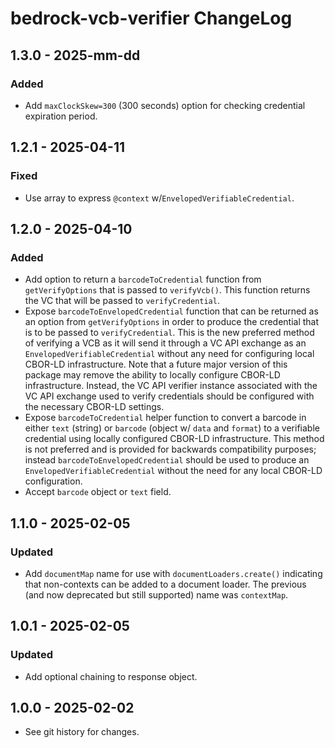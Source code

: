 # bedrock-vcb-verifier ChangeLog

## 1.3.0 - 2025-mm-dd

### Added
- Add `maxClockSkew=300` (300 seconds) option for checking credential
  expiration period.

## 1.2.1 - 2025-04-11

### Fixed
- Use array to express `@context` w/`EnvelopedVerifiableCredential`.

## 1.2.0 - 2025-04-10

### Added
- Add option to return a `barcodeToCredential` function from
  `getVerifyOptions` that is passed to `verifyVcb()`. This function returns
  the VC that will be passed to `verifyCredential`.
- Expose `barcodeToEnvelopedCredential` function that can be returned as an
  option from `getVerifyOptions` in order to produce the credential that is
  to be passed to `verifyCredential`. This is the new preferred method of
  verifying a VCB as it will send it through a VC API exchange as an
  `EnvelopedVerifiableCredential` without any need for configuring local
  CBOR-LD infrastructure. Note that a future major version of this package may
  remove the ability to locally configure CBOR-LD infrastructure. Instead,
  the VC API verifier instance associated with the VC API exchange used to
  verify credentials should be configured with the necessary CBOR-LD settings.
- Expose `barcodeToCredential` helper function to convert a barcode in
  either `text` (string) or `barcode` (object w/ `data` and `format`) to
  a verifiable credential using locally configured CBOR-LD infrastructure. This
  method is not preferred and is provided for backwards compatibility purposes;
  instead `barcodeToEnvelopedCredential` should be used to produce an
  `EnvelopedVerifiableCredential` without the need for any local CBOR-LD
  configuration.
- Accept `barcode` object or `text` field.

## 1.1.0 - 2025-02-05

### Updated
- Add `documentMap` name for use with `documentLoaders.create()` indicating
  that non-contexts can be added to a document loader. The previous (and
  now deprecated but still supported) name was `contextMap`.

## 1.0.1 - 2025-02-05

### Updated
- Add optional chaining to response object.

## 1.0.0 - 2025-02-02

- See git history for changes.
